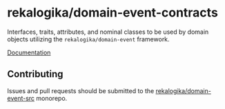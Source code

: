# rekalogika/domain-event-contracts

Interfaces, traits, attributes, and nominal classes to be used by domain objects
utilizing the `rekalogika/domain-event` framework.

[Documentation](https://rekalogika.dev/domain-event)

## Contributing

Issues and pull requests should be submitted to the
[rekalogika/domain-event-src](https://github.com/rekalogika/domain-event-src)
monorepo.